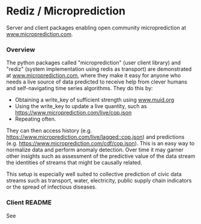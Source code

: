

# Rediz / Microprediction

Server and client packages enabling open community microprediction at www.microprediction.com.  

### Overview 

The python packages called "microprediction" (user client library) and "rediz" (system implementation using redis as transport) are demonstrated at www.microprediction.com, where they 
make it easy for anyone who needs a live source of data predicted to receive help from clever humans and self-navigating time series algorithms.  They do this by:

 - Obtaining a write_key of sufficient strength using www.muid.org 
 - Using the write_key to update a live quantity, such as https://www.microprediction.com/live/cop.json
 - Repeating often.  

They can then access history (e.g. https://www.microprediction.com/live/lagged::cop.json) and predictions (e.g. https://www.microprediction.com/cdf/cop.json). This is an easy way to 
normalize data and perform anomaly detection. Over time it may garner other insights such as assessment of the predictive value of the data stream the identities of streams that
might be causally related. 

This setup is especially well suited to collective prediction of civic data streams such as transport, water, electricity, public supply chain indicators or the spread of infectious diseases. 
  

### Client README 

See 




